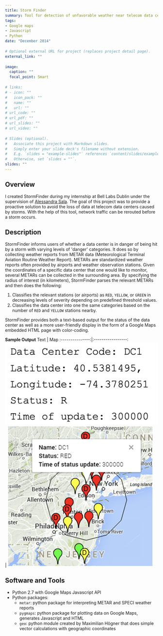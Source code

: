 ```yaml
---
title: Storm Finder
summary: Tool for detection of unfavorable weather near telecom data centers
tags:
- Google maps
- Javascript
- Python
date: "December 2014"

# Optional external URL for project (replaces project detail page).
external_link: ""

image:
  caption: ""
  focal_point: Smart

# links:
# - icon: ""
#   icon_pack: ""
#   name: ""
#   url: ""
# url_code: ""
# url_pdf: ""
# url_slides: ""
# url_video: ""

# Slides (optional).
#   Associate this project with Markdown slides.
#   Simply enter your slide deck's filename without extension.
#   E.g. `slides = "example-slides"` references `content/slides/example-slides.md`.
#   Otherwise, set `slides = ""`.
slides: ""
---
```


## Overview
I created StormFinder during my internship at Bell Labs Dublin under the supervision of [Alessandra Sala](https://scholar.google.com/citations?user=_s17ezAAAAAJ&hl=en). The goal of this project was to provide a proactive solution to avoid the loss of data at telecom data centers caused by storms. With the help of this tool, network traffic can be rerouted before a storm occurs. 

## Description
StormFinder informs users of whether a data center is in danger of being hit by a storm with varying levels of 'danger' categories. It does so by collecting weather reports from METAR data (Meteorological Terminal Aviation Routine Weather Report). METARs are standardized weather reports often provided by airports and weather observation stations. Given the coordinates of a specific data center that one would like to monitor, several METARs can be collected in the surrounding area. By specifying the radius of interest (in kilometers), StormFinder parses the relevant METARs and then does the following:
1. Classifies the relevant stations (or airports) as `RED`, `YELLOW`, or `GREEN` in decreasing levels of severity depending on predefined threshold values.
2. Classifies the data center into one the same categories based on the number of `RED` and `YELLOW` stations nearby. 

StormFinder provides both a text-based output for the status of the data center as well as a more user-friendly display in the form of a Google Maps embedded HTML page with color-coding.

**Sample Output**
Text             |  Map
:---------------:|:-----------------:
![](images/txt_out.png) |  ![](images/map_out.png)


## Software and Tools 
* Python 2.7 with Google Maps Javascript API
* Python packages: 
    * `metar`: python package for interpreting METAR and SPECI weather reports
    * `pygmaps`: python package for plotting data on Google Maps, generates Javascript and HTML
    * `geo`: python module created by Maximilian Högner that does simple vector calculations with geographic coordinates

